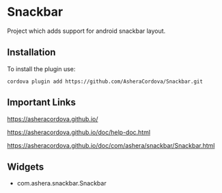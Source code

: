 # Snackbar

Project which adds support for android snackbar layout.

## Installation
To install the plugin use:

```
cordova plugin add https://github.com/AsheraCordova/Snackbar.git
```

## Important Links
https://asheracordova.github.io/

https://asheracordova.github.io/doc/help-doc.html

https://asheracordova.github.io/doc/com/ashera/snackbar/Snackbar.html

## Widgets
* com.ashera.snackbar.Snackbar
